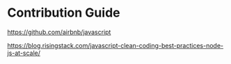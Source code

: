 # Contribution Guide

https://github.com/airbnb/javascript

https://blog.risingstack.com/javascript-clean-coding-best-practices-node-js-at-scale/
